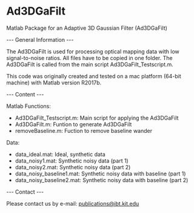 # Ad3DGaFilt

Matlab Package for an Adaptive 3D Gaussian Filter (Ad3DGaFilt)

--- General Information ---

The Ad3DGaFilt is used for processing optical mapping data with low signal-to-noise ratios. All files have to be copied in one folder. The Ad3DGaFilt is called from the main script Ad3DGaFilt_Testscript.m.

This code was originally created and tested on a mac platform (64-bit machine) with Matlab version R2017b.

--- Content ---

Matlab Functions:
- Ad3DGaFilt_Testscript.m: Main script for applying the Ad3DGaFilt
- Ad3DGaFilt.m: Funtion to generate Ad3DGaFilt
- removeBaseline.m: Fuction to remove baseline wander

Data:
- data_ideal.mat: Ideal, synthetic data
- data_noisy1.mat: Synthetic noisy data (part 1)
- data_noisy2.mat: Synthetic noisy data (part 2)
- data_noisy_baseline1.mat: Synthetic noisy data with baseline (part 1)
- data_noisy_baseline2.mat: Synthetic noisy data with baseline (part 2)
 
--- Contact ---

Please contact us by e-mail: publications@ibt.kit.edu
